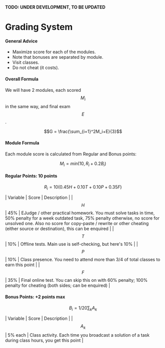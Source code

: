 <!---
The JavaScript code below is needed to suppport rendering of TeX formulas in GitHub Pages.

See this for kramdown:
https://mikelove.wordpress.com/2015/07/01/how-to-use-latex-math-in-rmd-to-display-properly-on-github-pages/
https://varunagrawal.github.io/2018/03/27/latex
https://stackoverflow.com/questions/26275645/how-to-support-latex-in-github-pages

This is a guideline to render formulas:
https://coderoad.ru/49970549/Проблема-рендеринга-некоторого-синтаксиса-latex-в-MathJax-с-Jekyll-на-github
-->
<script type="text/javascript" async
  src="https://cdnjs.cloudflare.com/ajax/libs/mathjax/2.7.5/MathJax.js?config=TeX-AMS-MML_HTMLorMML">
  MathJax.Hub.Config({
    tex2jax: {
      inlineMath: [['$$','$$'], ['\\(','\\)']],
      processEscapes: true
    }
  });
</script>

__TODO: UNDER DEVELOPMENT, TO BE UPDATED__
 
<!--- The present text is copied from https://uneex.ru/HSE/RatingFormula -->

# Grading System

#### General Advice

 * Maximize score for each of the modules.
 * Note that bonuses are separated by module.
 * Visit classes.
 * Do not cheat (it costs).

#### Overall Formula

We will have 2 modules, each scored $$M_i$$ in the same way, and final exam $$E$$.

$$G = \frac{\sum_{i=1}^2M_i+E}{3}$$

#### Module Formula

Each module score is calculated from Regular and Bonus points:

$$M_i = min(10, R_i + 0.2B_i)$$

#### Regular Points: 10 points

$$R_i = 10(0.45H + 0.10T + 0.10P + 0.35F)$$

| Variable | Score   | Description |
| $$H$$    | 45%     | EJudge / other practical homework. You must solve tasks in time, 50% penalty for a week outdated task, 75% penalty otherwise, no score for unsolved one. Also no score for copy-paste / rewrite or other cheating (either source or destination), this can be enquired |
| $$T$$    | 10%     | Offline tests. Main use is self-checking, but here's 10% |
| $$P$$    | 10%     | Class presence. You need to attend more than 3/4 of total classes to earn this point |
| $$F$$    | 35%     | Final online test. You can skip this on with 60% penalty; 100% penalty for cheating (both sides; can be enquired) |

#### Bonus Points: +2 points max

$$B_i = 1/20\sum_k A_k$$

| Variable | Score   | Description |
| $$A_k$$  | 5% each | Class activity. Each time you broadcast a solution of a task during class hours, you get this point |

